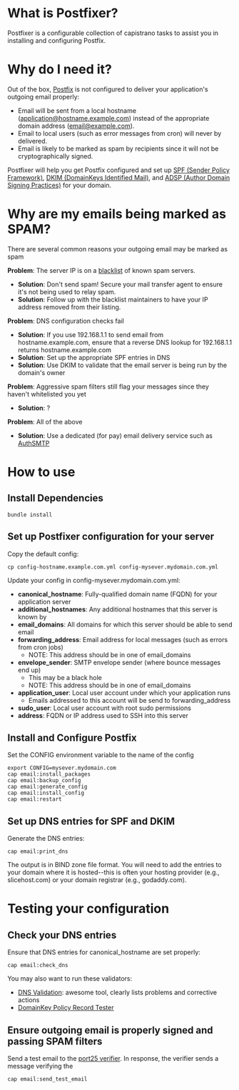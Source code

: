 # What is Postfixer?

Postfixer is a configurable collection of capistrano tasks to assist you in installing and configuring Postfix.

# Why do I need it?

Out of the box, [Postfix][Postfix] is not configured to deliver your application's outgoing email properly:

* Email will be sent from a local hostname (application@hostname.example.com) instead of the appropriate domain address (email@example.com).
* Email to local users (such as error messages from cron) will never by delivered.
* Email is likely to be marked as spam by recipients since it will not be cryptographically signed.

Postfixer will help you get Postfix configured and set up [SPF (Sender Policy Framework)][SPF], [DKIM (DomainKeys Identified Mail)][DKIM], and [ADSP (Author Domain Signing Practices)][ADSP] for your domain.

# Why are my emails being marked as SPAM?

There are several common reasons your outgoing email may be marked as spam

__Problem__: The server IP is on a [blacklist][DNSBL Lookup] of known spam servers.

* __Solution__: Don't send spam!  Secure your mail transfer agent to ensure it's not being used to relay spam.
* __Solution__: Follow up with the blacklist maintainers to have your IP address removed from their listing.

__Problem__: DNS configuration checks fail

* __Solution__: If you use 192.168.1.1 to send email from hostname.example.com, ensure that a reverse DNS lookup for 192.168.1.1 returns hostname.example.com
* __Solution__: Set up the appropriate SPF entries in DNS
* __Solution__: Use DKIM to validate that the email server is being run by the domain's owner

__Problem__: Aggressive spam filters still flag your messages since they haven't whitelisted you yet

* __Solution__: ?

__Problem__: All of the above

* __Solution__: Use a dedicated (for pay) email delivery service such as [AuthSMTP][AuthSMTP]

# How to use

## Install Dependencies

    bundle install

## Set up Postfixer configuration for your server

Copy the default config:

    cp config-hostname.example.com.yml config-mysever.mydomain.com.yml

Update your config in config-mysever.mydomain.com.yml:

* __canonical\_hostname__: Fully-qualified domain name (FQDN) for your application server
* __additional\_hostnames__: Any additional hostnames that this server is known by
* __email\_domains__: All domains for which this server should be able to send email
* __forwarding\_address__: Email address for local messages (such as errors from cron jobs)
  * NOTE: This address should be in one of email\_domains
* __envelope\_sender__: SMTP envelope sender (where bounce messages end up)
  * This may be a black hole
  * NOTE: This address should be in one of email\_domains
* __application\_user__: Local user account under which your application runs
  * Emails addressed to this account will be send to forwarding\_address
* __sudo\_user__: Local user account with root sudo permissions
* __address__: FQDN or IP address used to SSH into this server

## Install and Configure Postfix

Set the CONFIG environment variable to the name of the config 

    export CONFIG=mysever.mydomain.com
    cap email:install_packages
    cap email:backup_config
    cap email:generate_config
    cap email:install_config
    cap email:restart

## Set up DNS entries for SPF and DKIM

Generate the DNS entries:

    cap email:print_dns

The output is in BIND zone file format.  You will need to add the entries to your domain where it is hosted--this is often your hosting provider (e.g., slicehost.com) or your domain registrar (e.g., godaddy.com).

# Testing your configuration

## Check your DNS entries

Ensure that DNS entries for canonical_hostname are set properly:

    cap email:check_dns

You may also want to run these validators:

* [DNS Validation](http://www.dnsvalidation.com/): awesome tool, clearly lists problems and corrective actions
* [DomainKey Policy Record Tester](http://domainkeys.sourceforge.net/policycheck.html)

## Ensure outgoing email is properly signed and passing SPAM filters

Send a test email to the [port25 verifier](http://www.port25.com/domainkeys/).  In response, the verifier sends a message verifying the 

    cap email:send_test_email


[SMTP Tarpits]: http://en.wikipedia.org/wiki/Tarpit_%28networking%29#SMTP_tarpits
[DNSBL]: http://en.wikipedia.org/wiki/DNSBL "DNSBL (DNS Blackhole List)"
[DNSBL Lookup]: http://www.mxtoolbox.com/blacklists.aspx
[Postfix]: http://www.postfix.org/
[Postfix configuration]: http://www.postfix.org/documentation.html
[SPF]: http://www.openspf.org/
[DKIM]: http://www.dkim.org/
[ADSP]: http://en.wikipedia.org/wiki/Author_Domain_Signing_Practices
[DKIM-milter]: http://www.sendmail.com/sm/wp/dkim/
[DKIM-milter configuration]: http://www.elandsys.com/resources/sendmail/dkim.html
[AuthSMTP]: http://www.authsmtp.com/
